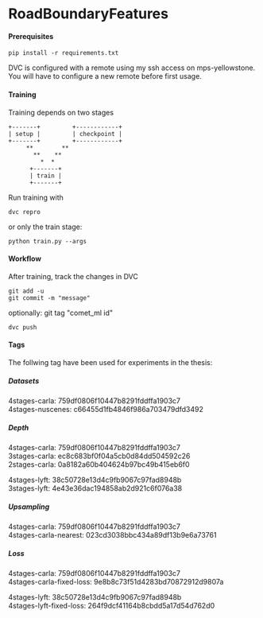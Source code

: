 # RoadBoundaryFeatures  
#### Prerequisites
```console
pip install -r requirements.txt
```

DVC is configured with a remote using my ssh access on mps-yellowstone. You will have to configure a new remote before first usage.

#### Training

Training depends on two stages  

	+-------+         +------------+  
	| setup |         | checkpoint |  
	+-------+         +------------+  
		 **        **  
		   **    **  
		     *  *  
		  +-------+  
		  | train |  
		  +-------+  

Run training with

```console
dvc repro
```
or only the train stage:
```console
python train.py --args
```
#### Workflow
After training, track the changes in DVC

	git add -u
	git commit -m "message"

optionally: 
	git tag "comet_ml id"

	dvc push

#### Tags

The follwing tag have been used for experiments in the thesis:

##### Datasets
4stages-carla: 759df0806f10447b8291fddffa1903c7  
4stages-nuscenes: c66455d1fb4846f986a703479dfd3492  

##### Depth
4stages-carla: 759df0806f10447b8291fddffa1903c7  
3stages-carla: ec8c683bf0f04a5cb0d84dd504592c26  
2stages-carla: 0a8182a60b404624b97bc49b415eb6f0  

4stages-lyft: 38c50728e13d4c9fb9067c97fad8948b  
3stages-lyft: 4e43e36dac194858ab2d921c6f076a38  

##### Upsampling
4stages-carla: 759df0806f10447b8291fddffa1903c7  
4stages-carla-nearest: 023cd3038bbc434a89df13b9e6a73761  

##### Loss
4stages-carla: 759df0806f10447b8291fddffa1903c7  
4stages-carla-fixed-loss: 9e8b8c73f51d4283bd70872912d9807a  

4stages-lyft: 38c50728e13d4c9fb9067c97fad8948b  
4stages-lyft-fixed-loss: 264f9dcf41164b8cbdd5a17d54d762d0  
